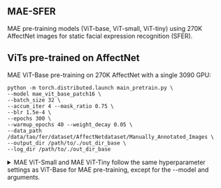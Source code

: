 ## MAE-SFER

MAE pre-training models (ViT-base, ViT-small, ViT-tiny) using 270K AffectNet images for static facial expression recognition (SFER).

## ViTs pre-trained on AffectNet
MAE ViT-Base pre-training on 270K AffectNet with a single 3090 GPU:

```
python -m torch.distributed.launch main_pretrain.py \
--model mae_vit_base_patch16 \
--batch_size 32 \
--accum_iter 4 --mask_ratio 0.75 \
--blr 1.5e-4 \
--epochs 300 \
--warmup_epochs 40 --weight_decay 0.05 \
--data_path /data/tao/fer/dataset/AffectNetdataset/Manually_Annotated_Images \
--output_dir /path/to/./out_dir_base \
--log_dir /path/to/./out_dir_base
```
<details>
<summary>
MAE ViT-Small and MAE ViT-Tiny follow the same hyperparameter settings as ViT-Base for MAE pre-training, except for the --model and arguments.
</summary>
--model mae_vit_small_patch16 and  --output_dir /path/to/./out_dir_small for ViT-Small

--model mae_vit_tiny_patch16 and  --output_dir /path/to/./out_dir_tiny for ViT-Tiny
<details>

ConvNeXt V2-Base pre-training on 270K AffectNet with a single 3090 GPU:

```
python -m torch.distributed.launch main_pretrain_convnextv2.py \
--model convnextv2_base \
--batch_size 64 --update_freq 8 \
--blr 1.5e-4 \
--epochs 400 \
--warmup_epochs 40 \
--data_path /data/tao/fer/dataset/AffectNetdataset/Manually_Annotated_Images \
--output_dir /path/to/./out_dir_base_1
```
## Fine-Tuning
MAE ViT-Base fine-tuning on 270K AffectNet with a single 3090 GPU:
```
python -m torch.distributed.launch main_finetune_affectnet.py \
--model mae_vit_base_patch16 \
--batch_size 16 \
--accum_iter 2 \
--blr 5e-4 --layer_decay 0.65 --weight_decay 0.05 \
--drop_path 0.1 --reprob 0.25 --mixup 0.8 --cutmix 1.0 \
--epochs 100 \
--finetune '/path/out_dir_base_1/vit_base_checkpoint-299.pth'
```

> In addition, data augmentation tricks can significantly improve fine-tuning performance. Such as flip, colorjit, 仿射变换, RandomErase, and mixup.


<details>
<summary>
MAE ViT-Small and MAE ViT-Tiny follow the same hyperparameter settings as ViT-Base for MAE pre-training, except for the --model and --finetune arguments.
</summary>
--model mae_vit_small_patch16 and --finetune /path/out_dir_small_1/vit_small_checkpoint-300.pth for ViT-Small

--model mae_vit_tiny_patch16 and --finetune /path/out_dir_tiny_1/vit_tiny_checkpoint-300.pth for ViT-Tiny
<details>



ConvNeXt V2-Base fine-tuning on RAF-DB with a single 3090 GPU:
```
python -m torch.distributed.launch main_finetune.py \
--model convnextv2_base \
--batch_size 32 --update_freq 4 \
--blr 6.25e-4 --epochs 100 --warmup_epochs 20 \
--layer_decay_type 'group' --layer_decay 0.6 --weight_decay 0.05 \
--drop_path 0.1 --reprob 0.25 \
--mixup 0.8 --cutmix 1.0 --smoothing 0.1 \
--model_ema True --model_ema_eval True \
--use_amp True \
--data_path /path/to/Dataset/RAF-DB/basic \
--finetune '/path/out_dir_base/convnextv2_base_checkpoint-320.pth'
```

## Results and Pre-trained Models
### 270K AffectNet pre-trained weights for 300 epochs
| name | resolution | RAF-DB Acc(%) | AffectNet-7 Acc(%) | AffectNet-8 Acc(%) | FERPlus Acc(%) | #params | model |
|:---:|:---:|:---:|:---:|:---:|:---:|:---:|:---:|
| MAE ViT-Base  | 224x224 | 91.79 | 66.09 | 63.81 | 90.82 | 86.5M | [model](https://drive.google.com/file/d/1mNruds0jDCkstYdH5VkHrkeoRqoRabgS/view?usp=drive_link) |
| MAE ViT-Small | 224x224 | 90.03 | 65.53 | 62.06 | 89.35 | 21.9M | [model](https://drive.google.com/file/d/1fPDoyHzrHwSKZI7dU7AcHd5dd2-ntwDk/view?usp=drive_link) |
| MAE ViT-Tiny  | 224x224 | 88.72 | 64.25 | 61.45 | 88.67 | 5.6M  | [model](https://drive.google.com/file/d/1wsXXVXlRP69RsbZiQD7GJUtCkI4JyJN7/view?usp=drive_link) |
| ConvNeXt V2-B | 224x224 | 89.52 |   -   |   -   |   -   | 89M   | [model](https://drive.google.com/file/d/1d56vRmpOu_r9Z8Fy61qxLyp_U6ZXP0YR/view?usp=drive_link) |

> Additional weights for ViT-Small（[600 epochs](https://drive.google.com/file/d/1keVIevQ2sirsOpZ4TE2dSehraUBuWLJl/view?usp=drive_link)） and ViT-Tiny([600](https://drive.google.com/file/d/1CZvTJRmswwMlX1Z5_48xJSMLdLtYAXq9/view?usp=drive_link) / [800](https://drive.google.com/file/d/11Zz4jFzN7fMqdp9XdJUe8gkVTOgBUUn1/view?usp=drive_link) / [1000](https://drive.google.com/file/d/1GwjtvvhffEtFNZWThWTTukf4Jap1QR5k/view?usp=drive_link) epochs) trained for more epochs are available.


## Citation
If you find this repo helpful, please consider citing:

```
@article{li2024emotion,
  title={Emotion separation and recognition from a facial expression by generating the poker face with vision transformers},
  author={Li, Jia and Nie, Jiantao and Guo, Dan and Hong, Richang and Wang, Meng},
  journal={IEEE Transactions on Computational Social Systems},
  year={2024},
  publisher={IEEE}
}
```

```
@article{chen2024static,
  title={From static to dynamic: Adapting landmark-aware image models for facial expression recognition in videos},
  author={Chen, Yin and Li, Jia and Shan, Shiguang and Wang, Meng and Hong, Richang},
  journal={IEEE Transactions on Affective Computing},
  year={2024},
  publisher={IEEE}
}
```
